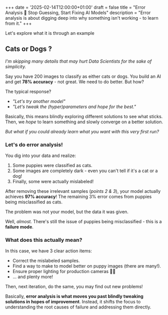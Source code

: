 +++
date = '2025-02-14T12:00:00+01:00'
draft = false
title = "Error Analysis 🔧 Stop Guessing, Start Fixing AI Models"
description = "Error analysis is about digging deep into why something isn't working - to learn from it."
+++

Let's explore what it is through an example

## Cats or Dogs ?

_I'm skipping many details that may hurt Data Scientists for the sake of simplicity._

Say you have 200 images to classify as either cats or dogs. You build an AI and get **78% accuracy** - not great. We need to do better. But how?

The typical response?

- _"Let's try another model"_
- _"Let's tweak the (hyper)parameters and hope for the best."_

Basically, this means blindly exploring different solutions to see what sticks. Then, we _hope_ to learn something and slowly converge on a better solution.

_But what if you could already learn what you want with this very first run?_

### Let's do error analysis!

You dig into your data and realize:

1. Some puppies were classified as cats.
2. Some images are completely dark - even you can't tell if it's a cat or a dog!
3. Finally, some were actually mislabeled!

After removing these irrelevant samples (_points 2 & 3_), your model actually achieves **97% accuracy**! The remaining 3% error comes from puppies being misclassified as cats.

The problem was not your model, but the data it was given.

Well, _almost._ There's still the issue of puppies being misclassified - this is a **failure mode**.

### What does this actually mean?

In this case, we have 3 clear action items:

- Correct the mislabeled samples.
- Find a way to make to model better on puppy images (there are many!).
- Ensure proper lighting for production cameras 🤷‍♂️
- ... and plenty more!

Then, next iteration, do the same, you may find out new problems!

Basically, **error analysis is what moves you past blindly tweaking solutions in hopes of improvement**. Instead, it shifts the focus to understanding the root causes of failure and addressing them directly.
